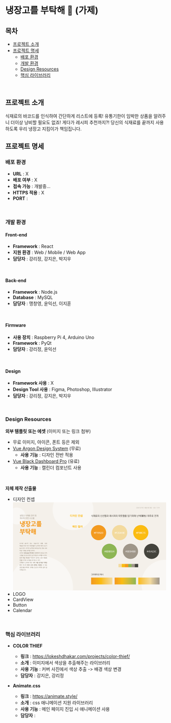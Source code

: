 # 냉장고를 부탁해 :rice: (가제)

## 목차

- [프로젝트 소개](#프로젝트-소개)    
- [프로젝트 명세](#프로젝트-명세)
  - [배포 환경](#배포-환경)
  - [개발 환경](#개발-환경)
  - [Design Resources](#design-resources)
  - [핵심 라이브러리](#핵심-라이브러리)
<br>

## 프로젝트 소개
식재료의 바코드를 인식하여 간단하게 리스트에 등록! 유통기한이 임박한 상품을 알려주니 더이상 낭비할 필요도 없죠! 게다가 레시피 추천까지?! 당신의 식재료를 끝까지 사용하도록 우리 냉장고 지킴이가 책임집니다.
<br>

## 프로젝트 명세
### 배포 환경
- __URL__ : X
- __배포 여부__ : X
- __접속 가능__ : 개발중...
- __HTTPS 적용__ : X
- __PORT__ :
<br>

### 개발 환경
#### Front-end
- __Framework__ : React
- __지원 환경__ : Web / Mobile / Web App
- __담당자__ : 강리정, 강지은, 박지우
<br>

#### Back-end
- __Framework__ : Node.js
- __Database__ : MySQL
- __담당자__ : 맹창영, 윤익선, 이지훈
<br>

#### Firmware
- __사용 장치__ : Raspberry Pi 4, Arduino Uno
- __Framework__ : PyQt
- __담당자__ : 강리정, 윤익선
<br>

#### Design
- __Framework 사용__ : X
- __Design Tool 사용__ : Figma, Photoshop, Illustrator
- __담당자__ : 강리정, 강지은, 박지우
<br>

### Design Resources
__외부 템플릿 또는 에셋__ (이미지 또는 링크 첨부)
- 무료 이미지, 아이콘, 폰트 등은 제외
- [Vue Argon Design System](https://www.creative-tim.com/product/vue-argon-design-system?affiliate_id=116187) (무료)
  - __사용 기능__ : 디자인 전반 적용
- [Vue Black Dashboard Pro](https://www.creative-tim.com/product/vue-black-dashboard-pro?affiliate_id=116187) (유료)
  - __사용 기능__ : 캘린더 컴포넌트 사용
<br>

__자체 제작 산출물__
- 디자인 컨셉
![디자인 컨셉](./img/design_concept.png)
- LOGO
- CardView
- Button
- Calendar
<br>

### 핵심 라이브러리
- __COLOR THIEF__
  - __링크__ : https://lokeshdhakar.com/projects/color-thief/
  - __소개__ : 이미지에서 색상을 추출해주는 라이브러리
  - __사용 기능__ : 커버 사진에서 색상 추출 -> 배경 색상 변경
  - __담당자__ : 강지은, 강리정

- __Animate.css__
  - __링크__ : https://animate.style/
  - __소개__ : css 애니메이션 지원 라이브러리
  - __사용 기능__ : 메인 페이지 진입 시 애니메이션 사용
  - __담당자__ : 


